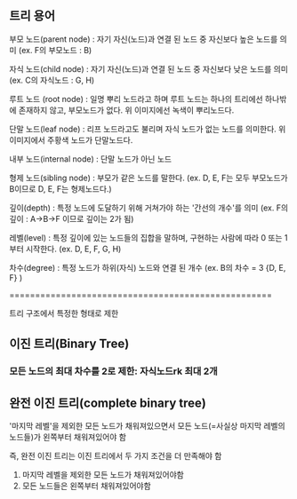 ## 트리 용어
부모 노드(parent node) : 자기 자신(노드)과 연결 된 노드 중 자신보다 높은 노드를 의미 (ex. F의 부모노드 : B)

자식 노드(child node) : 자기 자신(노드)과 연결 된 노드 중 자신보다 낮은 노드를 의미 (ex. C의 자식노드 : G, H)

루트 노드 (root node) : 일명 뿌리 노드라고 하며 루트 노드는 하나의 트리에선 하나밖에 존재하지 않고, 부모노드가 없다. 위 이미지에선 녹색이 뿌리노드다.

단말 노드(leaf node) : 리프 노드라고도 불리며 자식 노드가 없는 노드를 의미한다. 위 이미지에서 주황색 노드가 단말노드다.

내부 노드(internal node) : 단말 노드가 아닌 노드

형제 노드(sibling node) : 부모가 같은 노드를 말한다. (ex. D, E, F는 모두 부모노드가 B이므로 D, E, F는 형제노드다.)

깊이(depth) : 특정 노드에 도달하기 위해 거쳐가야 하는 '간선의 개수'를 의미 (ex. F의 깊이 : A→B→F 이므로 깊이는 2가 됨)

레벨(level) : 특정 깊이에 있는 노드들의 집합을 말하며, 구현하는 사람에 따라 0 또는 1부터 시작한다. (ex. D, E, F, G, H)

차수(degree) : 특정 노드가 하위(자식) 노드와 연결 된 개수 (ex. B의 차수 = 3 {D, E, F} )

===================================================

 트리 구조에서 특정한 형태로 제한
 ## 이진 트리(Binary Tree)
### 모든 노드의 최대 차수를 2로 제한: 자식노드rk 최대 2개

## 완전 이진 트리(complete binary tree)
'마지막 레벨'을 제외한 모든 노드가 채워져있으면서 모든 노드(=사실상 마지막 레벨의 노드들)가 왼쪽부터 채워져있어야 함

즉, 완전 이진 트리는 이진 트리에서 두 가지 조건을 더 만족해야 함
1. 마지막 레벨을 제외한 모든 노드가 채워져있어야함
2. 모든 노드들은 왼쪽부터 채워져있어야함 


 